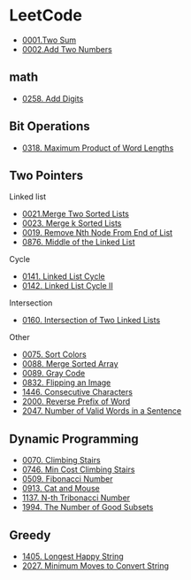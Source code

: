# LeetCode




- [0001.Two Sum](/docs/leetcode/128/0001.%20Two%20Sum.md)
- [0002.Add Two Numbers](/docs/leetcode/128/0002.%20Add%20Two%20Numbers.md)


## math

- [0258. Add Digits](/docs/leetcode/384/0258.%20Add%20Digits.md)


## Bit Operations

- [0318. Maximum Product of Word Lengths](/docs/leetcode/384/0318.%20Maximum%20Product%20of%20Word%20Lengths.md)



## Two Pointers

Linked list
- [0021.Merge Two Sorted Lists](/docs/leetcode/128/0021.Merge%20Two%20Sorted%20Lists.md)
- [0023. Merge k Sorted Lists](/docs/leetcode/128/0023.%20Merge%20k%20Sorted%20Lists.md)
- [0019. Remove Nth Node From End of List](/docs/leetcode/128/0019.%20Remove%20Nth%20Node%20From%20End%20of%20List.md)
- [0876. Middle of the Linked List](/docs/leetcode/896/0876.%20Middle%20of%20the%20Linked%20List.md)

Cycle  
- [0141. Linked List Cycle](/docs/leetcode/256/0141.%20Linked%20List%20Cycle.md)
- [0142. Linked List Cycle II](/docs/leetcode/256/0142.%20Linked%20List%20Cycle%20II.md)

Intersection
- [0160. Intersection of Two Linked Lists](/docs/leetcode/256/0160.%20Intersection%20of%20Two%20Linked%20Lists.md)





Other
- [0075. Sort Colors](/docs/leetcode/128/0075.%20Sort%20Colors.md)
- [0088. Merge Sorted Array](/docs/leetcode/128/0088.%20Merge%20Sorted%20Array.md)
- [0089. Gray Code](/docs/leetcode/128/0089.%20Gray%20Code.md)
- [0832. Flipping an Image](/docs/leetcode/896/0832.%20Flipping%20an%20Image.md)
- [1446. Consecutive Characters](/docs/leetcode/1536/1446.%20Consecutive%20Characters.md)
- [2000. Reverse Prefix of Word](/docs/leetcode/2048/2000.%20Reverse%20Prefix%20of%20Word.md)
- [2047. Number of Valid Words in a Sentence](/docs/leetcode/2048/2047.%20Number%20of%20Valid%20Words%20in%20a%20Sentence.md)


## Dynamic Programming

- [0070. Climbing Stairs](/docs/leetcode/128/0070.%20Climbing%20Stairs.md)
- [0746. Min Cost Climbing Stairs](/docs/leetcode/768/0746.%20Min%20Cost%20Climbing%20Stairs.md)
- [0509. Fibonacci Number](/docs/leetcode/512/0509.%20Fibonacci%20Number.md)
- [0913. Cat and Mouse](/docs/leetcode/1024/0913.%20Cat%20and%20Mouse.md)
- [1137. N-th Tribonacci Number](/docs/leetcode/1152/1137.%20N-th%20Tribonacci%20Number.md)
- [1994. The Number of Good Subsets](/docs/leetcode/2048/1994.%20The%20Number%20of%20Good%20Subsets.md)
## Greedy

- [1405. Longest Happy String](/docs/leetcode/1408/1405.%20Longest%20Happy%20String.md)
- [2027. Minimum Moves to Convert String](/docs/leetcode/2048/2027.%20Minimum%20Moves%20to%20Convert%20String.md)